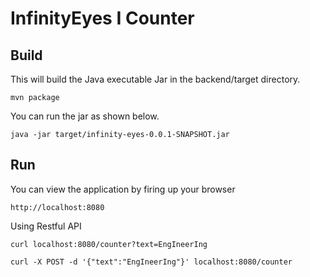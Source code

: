 # InfinityEyes I Counter

## Build

This will build the Java executable Jar in the backend/target directory. 

``mvn package``

You can run the jar as shown below.

``java -jar target/infinity-eyes-0.0.1-SNAPSHOT.jar ``

## Run

You can view the application by firing up your browser

``http://localhost:8080``

Using Restful API

``curl localhost:8080/counter?text=EngIneerIng``


``curl -X POST -d '{"text":"EngIneerIng"}' localhost:8080/counter``

